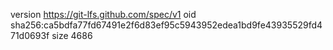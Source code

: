 version https://git-lfs.github.com/spec/v1
oid sha256:ca5bdfa77fd67491e2f6d83ef95c5943952edea1bd9fe43935529fd471d0693f
size 4686
